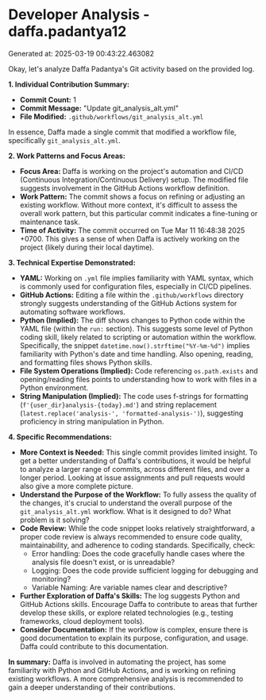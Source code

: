 # Developer Analysis - daffa.padantya12
Generated at: 2025-03-19 00:43:22.463082

Okay, let's analyze Daffa Padantya's Git activity based on the provided log.

**1. Individual Contribution Summary:**

*   **Commit Count:** 1
*   **Commit Message:** "Update git_analysis_alt.yml"
*   **File Modified:** `.github/workflows/git_analysis_alt.yml`

In essence, Daffa made a single commit that modified a workflow file, specifically `git_analysis_alt.yml`.

**2. Work Patterns and Focus Areas:**

*   **Focus Area:**  Daffa is working on the project's automation and CI/CD (Continuous Integration/Continuous Delivery) setup. The modified file suggests involvement in the GitHub Actions workflow definition.
*   **Work Pattern:** The commit shows a focus on refining or adjusting an existing workflow.  Without more context, it's difficult to assess the overall work pattern, but this particular commit indicates a fine-tuning or maintenance task.
*   **Time of Activity:** The commit occurred on Tue Mar 11 16:48:38 2025 +0700. This gives a sense of when Daffa is actively working on the project (likely during their local daytime).

**3. Technical Expertise Demonstrated:**

*   **YAML:** Working on `.yml` file implies familiarity with YAML syntax, which is commonly used for configuration files, especially in CI/CD pipelines.
*   **GitHub Actions:** Editing a file within the `.github/workflows` directory strongly suggests understanding of the GitHub Actions system for automating software workflows.
*   **Python (Implied):** The diff shows changes to Python code within the YAML file (within the `run:` section). This suggests some level of Python coding skill, likely related to scripting or automation within the workflow.  Specifically, the snippet `datetime.now().strftime("%Y-%m-%d")` implies familiarity with Python's date and time handling. Also opening, reading, and formatting files shows Python skills.
*   **File System Operations (Implied):** Code referencing `os.path.exists` and opening/reading files points to understanding how to work with files in a Python environment.
*   **String Manipulation (Implied):** The code uses f-strings for formatting (`f'{user_dir}analysis-{today}.md'`) and string replacement (`latest.replace('analysis-', 'formatted-analysis-')`), suggesting proficiency in string manipulation in Python.

**4. Specific Recommendations:**

*   **More Context is Needed:** This single commit provides limited insight. To get a better understanding of Daffa's contributions, it would be helpful to analyze a larger range of commits, across different files, and over a longer period.  Looking at issue assignments and pull requests would also give a more complete picture.
*   **Understand the Purpose of the Workflow:**  To fully assess the quality of the changes, it's crucial to understand the overall purpose of the `git_analysis_alt.yml` workflow. What is it designed to do? What problem is it solving?
*   **Code Review:**  While the code snippet looks relatively straightforward, a proper code review is always recommended to ensure code quality, maintainability, and adherence to coding standards.  Specifically, check:
    *   Error handling:  Does the code gracefully handle cases where the analysis file doesn't exist, or is unreadable?
    *   Logging:  Does the code provide sufficient logging for debugging and monitoring?
    *   Variable Naming:  Are variable names clear and descriptive?
*   **Further Exploration of Daffa's Skills:**  The log suggests Python and GitHub Actions skills.  Encourage Daffa to contribute to areas that further develop these skills, or explore related technologies (e.g., testing frameworks, cloud deployment tools).
*   **Consider Documentation:**  If the workflow is complex, ensure there is good documentation to explain its purpose, configuration, and usage.  Daffa could contribute to this documentation.

**In summary:** Daffa is involved in automating the project, has some familiarity with Python and GitHub Actions, and is working on refining existing workflows. A more comprehensive analysis is recommended to gain a deeper understanding of their contributions.
